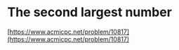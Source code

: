 # The second largest number

[https://www.acmicpc.net/problem/10817](https://www.acmicpc.net/problem/10817)